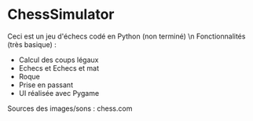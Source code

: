 # ChessSimulator
Ceci est un jeu d'échecs codé en Python (non terminé) \n
Fonctionnalités (très basique) :
  - Calcul des coups légaux
  - Echecs et Echecs et mat
  - Roque
  - Prise en passant
  - UI réalisée avec Pygame

Sources des images/sons : chess.com
